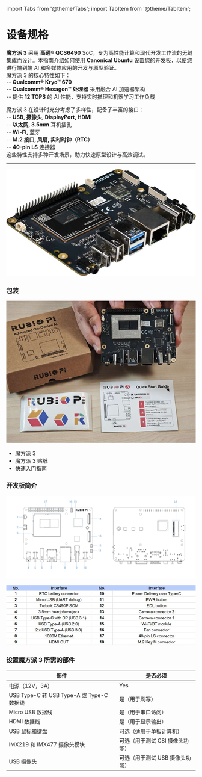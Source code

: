 import Tabs from '@theme/Tabs'; import TabItem from '@theme/TabItem';

# 设备规格

**魔方派 3** 采用 **高通® QCS6490** SoC，专为高性能计算和现代开发工作流的无缝集成而设计。本指南介绍如何使用 **Canonical Ubuntu** 设置您的开发板，以便您进行端到端 AI 和多媒体应用的开发与原型验证。  
魔方派 3 的核心特性如下：  
\-- **Qualcomm® Kryo™ 670**  
-- **Qualcomm® Hexagon™ 处理器** 采用融合 AI 加速器架构  
-- 提供 **12 TOPS** 的 AI 性能，支持实时推理和机器学习工作负载

魔方派 3 在设计时充分考虑了多样性，配备了丰富的接口：  
\-- **USB, 摄像头, DisplayPort, HDMI**  
-- **以太网, 3.5mm** 耳机插孔  
-- **Wi-Fi,** 蓝牙  
-- **M.2 接口, 风扇, 实时时钟（RTC）**  
-- **40-pin LS** 连接器  
这些特性支持多种开发场景，助力快速原型设计与高效调试。

-----------


![魔方派 3 开发板俯视图](./images/image.jpg)

### 包装

![](./images/image-1.jpg)

* 魔方派 3 
* 魔方派 3 贴纸
* 快速入门指南

### 开发板简介

![](./images/data-3.svg)

![](./images/image-2.jpg)

### 设置魔方派 3 所需的部件

| 部件| 是否必须
|----------|----------
| 电源（12V，3A）| Yes
| USB Type-C 转 USB Type-A 或 Type-C 数据线| 是（用于刷写）
| Micro USB 数据线| 是（用于串口访问）
| HDMI 数据线| 是（用于显示输出）
| USB 鼠标和键盘| 可选（适用于单板计算机）
| IMX219 和 IMX477 摄像头模块| 可选（用于测试 CSI 摄像头功能）
| USB 摄像头| 可选（用于测试 USB 摄像头功能）

